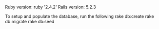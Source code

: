
Ruby version: ruby '2.4.2'
Rails version: 5.2.3

To setup and populate the database, run the following
rake db:create
rake db:migrate
rake db:seed
